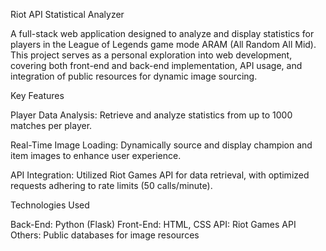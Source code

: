 Riot API Statistical Analyzer

A full-stack web application designed to analyze and display statistics for players in the League of Legends game mode ARAM (All Random All Mid). This project serves as a personal exploration into web development, covering both front-end and back-end implementation, API usage, and integration of public resources for dynamic image sourcing.

Key Features

Player Data Analysis: Retrieve and analyze statistics from up to 1000 matches per player.

Real-Time Image Loading: Dynamically source and display champion and item images to enhance user experience.

API Integration: Utilized Riot Games API for data retrieval, with optimized requests adhering to rate limits (50 calls/minute).

Technologies Used

Back-End: Python (Flask)
Front-End: HTML, CSS
API: Riot Games API
Others: Public databases for image resources
